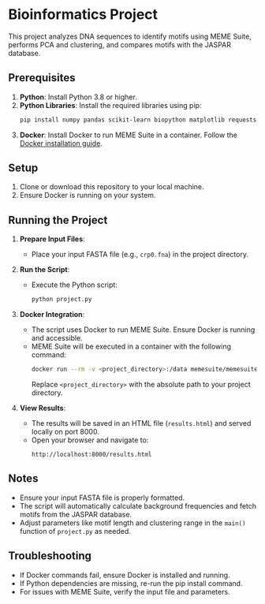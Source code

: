 # Bioinformatics Project

This project analyzes DNA sequences to identify motifs using MEME Suite, performs PCA and clustering, and compares motifs with the JASPAR database.

## Prerequisites

1. **Python**: Install Python 3.8 or higher.
2. **Python Libraries**: Install the required libraries using pip:
   ```bash
   pip install numpy pandas scikit-learn biopython matplotlib requests
   ```
3. **Docker**: Install Docker to run MEME Suite in a container. Follow the [Docker installation guide](https://docs.docker.com/get-docker/).

## Setup

1. Clone or download this repository to your local machine.
2. Ensure Docker is running on your system.

## Running the Project

1. **Prepare Input Files**:

   - Place your input FASTA file (e.g., `crp0.fna`) in the project directory.

2. **Run the Script**:

   - Execute the Python script:
     ```bash
     python project.py
     ```

3. **Docker Integration**:

   - The script uses Docker to run MEME Suite. Ensure Docker is running and accessible.
   - MEME Suite will be executed in a container with the following command:
     ```bash
     docker run --rm -v <project_directory>:/data memesuite/memesuite:latest
     ```
     Replace `<project_directory>` with the absolute path to your project directory.

4. **View Results**:
   - The results will be saved in an HTML file (`results.html`) and served locally on port 8000.
   - Open your browser and navigate to:
     ```
     http://localhost:8000/results.html
     ```

## Notes

- Ensure your input FASTA file is properly formatted.
- The script will automatically calculate background frequencies and fetch motifs from the JASPAR database.
- Adjust parameters like motif length and clustering range in the `main()` function of `project.py` as needed.

## Troubleshooting

- If Docker commands fail, ensure Docker is installed and running.
- If Python dependencies are missing, re-run the pip install command.
- For issues with MEME Suite, verify the input file and parameters.
